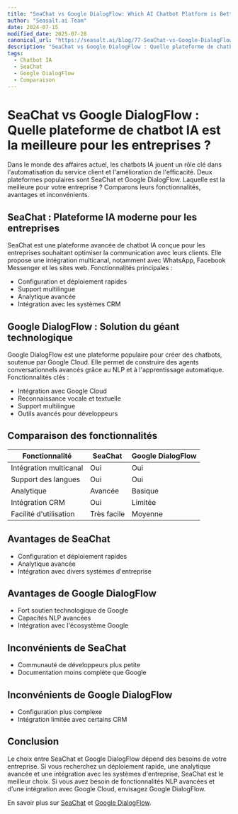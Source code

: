```yaml
---
title: "SeaChat vs Google DialogFlow: Which AI Chatbot Platform is Better?"
author: "Seasalt.ai Team"
date: 2024-07-15
modified_date: 2025-07-28
canonical_url: "https://seasalt.ai/blog/77-SeaChat-vs-Google-DialogFlow"
description: "SeaChat vs Google DialogFlow : Quelle plateforme de chatbot IA est la meilleure pour les entreprises ?"
tags:
  - Chatbot IA
  - SeaChat
  - Google DialogFlow
  - Comparaison
---
```


# SeaChat vs Google DialogFlow : Quelle plateforme de chatbot IA est la meilleure pour les entreprises ?

Dans le monde des affaires actuel, les chatbots IA jouent un rôle clé dans l'automatisation du service client et l'amélioration de l'efficacité. Deux plateformes populaires sont SeaChat et Google DialogFlow. Laquelle est la meilleure pour votre entreprise ? Comparons leurs fonctionnalités, avantages et inconvénients.

## SeaChat : Plateforme IA moderne pour les entreprises

SeaChat est une plateforme avancée de chatbot IA conçue pour les entreprises souhaitant optimiser la communication avec leurs clients. Elle propose une intégration multicanal, notamment avec WhatsApp, Facebook Messenger et les sites web. Fonctionnalités principales :

- Configuration et déploiement rapides
- Support multilingue
- Analytique avancée
- Intégration avec les systèmes CRM

## Google DialogFlow : Solution du géant technologique

Google DialogFlow est une plateforme populaire pour créer des chatbots, soutenue par Google Cloud. Elle permet de construire des agents conversationnels avancés grâce au NLP et à l'apprentissage automatique. Fonctionnalités clés :

- Intégration avec Google Cloud
- Reconnaissance vocale et textuelle
- Support multilingue
- Outils avancés pour développeurs

## Comparaison des fonctionnalités

| Fonctionnalité        | SeaChat         | Google DialogFlow |
|----------------------|-----------------|-------------------|
| Intégration multicanal| Oui             | Oui               |
| Support des langues   | Oui             | Oui               |
| Analytique            | Avancée         | Basique           |
| Intégration CRM       | Oui             | Limitée           |
| Facilité d'utilisation| Très facile     | Moyenne           |

## Avantages de SeaChat

- Configuration et déploiement rapides
- Analytique avancée
- Intégration avec divers systèmes d'entreprise

## Avantages de Google DialogFlow

- Fort soutien technologique de Google
- Capacités NLP avancées
- Intégration avec l'écosystème Google

## Inconvénients de SeaChat

- Communauté de développeurs plus petite
- Documentation moins complète que Google

## Inconvénients de Google DialogFlow

- Configuration plus complexe
- Intégration limitée avec certains CRM

## Conclusion

Le choix entre SeaChat et Google DialogFlow dépend des besoins de votre entreprise. Si vous recherchez un déploiement rapide, une analytique avancée et une intégration avec les systèmes d'entreprise, SeaChat est le meilleur choix. Si vous avez besoin de fonctionnalités NLP avancées et d'une intégration avec Google Cloud, envisagez Google DialogFlow.

En savoir plus sur [SeaChat](https://seasalt.ai/seachat) et [Google DialogFlow](https://cloud.google.com/dialogflow).

